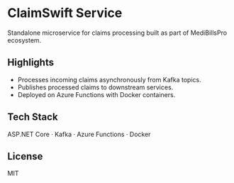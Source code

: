 # ClaimSwift Service

Standalone microservice for claims processing built as part of MediBillsPro ecosystem.

## Highlights
- Processes incoming claims asynchronously from Kafka topics.
- Publishes processed claims to downstream services.
- Deployed on Azure Functions with Docker containers.

## Tech Stack
ASP.NET Core · Kafka · Azure Functions · Docker

## License
MIT
